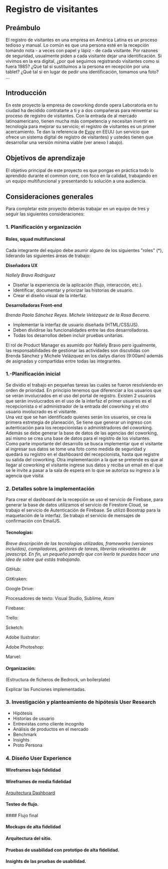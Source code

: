 # Registro de visitantes

## Preámbulo

El registro de visitantes en una empresa en América Latina es un proceso tedioso y manual. Lo común es que una persona esté en la recepción tomando nota - a veces con papel y lápiz - de cada visitante. Por razones de seguridad, usualmente piden a cada visitante dejar una identificación. Si vivimos en la era digital, ¿por qué seguimos registrando visitantes como si fuera 1985? ¿Qué tal si sustituimos a la persona en recepción por una tablet? ¿Qué tal si en lugar de pedir una identificación, tomamos una foto? ...

## Introducción

En este proyecto la empresa de coworking donde opera Laboratoria en tu ciudad ha decidido contratarte a ti y a dos compañeras para reinventar su proceso de registro de visitantes. Con la entrada de al mercado latinoamericano, tienen mucha más competencia y necesitan invertir en tecnología para mejorar su servicio; el registro de visitantes es un primer acercamiento. Te dan la referencia de [Evoy](https://envoy.com/) en EEUU (un servicio que ofrece un sistema digital de registro de visitantes) y ustedes tienen que desarrollar una versión mínima viable (ver anexo I abajo).

## Objetivos de aprendizaje

El objetivo principal de este proyecto es que pongas en práctica todo lo
aprendido durante el common core, con foco en la calidad, trabajando en un
equipo multifuncional y presentando tu solución a una audiencia.

## Consideraciones generales

Para completar este proyecto deberás trabajar en un equipo de tres y seguir las
siguientes consideraciones:

### 1. Planificación y organización

#### Roles, squad multifuncional

Cada integrante del equipo debe asumir alguno de los siguientes "roles" (\*),
liderando las siguientes áreas de trabajo:


**Diseñadora UX**

*Nallely Bravo Rodríguez*

   * Diseñar la experiencia de la aplicación (flujo, interacción, etc.).
   * Identificar, documentar y priorizar las historias de usuario.
   * Crear el diseño visual de la interfaz.

**Desarrolladoras Front-end**

*Brenda Paola Sánchez Reyes.*
*Michele Velázquez de la Rosa Becerra.*

   * Implementar la interfaz de usuario diseñada (HTML/CSS/JS).
   * Deben dividirse las funcionalidades entre las dos desarrolladoras.
   * Todas los desarrollos deben incluir pruebas unitarias.

El rol de Product Manager es asumido por Nallely Bravo pero igualmente, las responsabilidades de gestionar las actividades son discutidas con Brenda Sánchez y Michele Velázquez en los dailys diarios (9:00am) además de asignadas y compartidas entre todas las integrantes.

### 1.-Planificación inicial

Se dividio el trabajo en pequeñas tareas las cuales se fueron resolviendo en orden de prioridad.
En principio tenemos que diferenciar a los usuarios que se verán involucrados en el uso del portal de registro.
Existen 2 usuarios que serán involucrados en el uso de la interfaz el primer usuarios es el recepcionista o el administrador de la entrada del coworking y el otro usuario involucrado es el visitante.  
Una vez que se han identificado quienes serán los usuarios, se crea la primera estretegìa de planeación, Se tiene que generar un ingreso con autenticación para los recepcionistas o administradores del coworking.
Además se debe generar la base de datos de las agencias del coworking, así mismo se crea una base de datos para el registro de los visitantes. 
Como parte importante del desarrollo se busca implementar que el visitante al ingresar sus datos se tome una foto como medida de seguridad y quedará su registro en el dashboasrd del recepcionista, hasta que registre su salida del coworking.
Otra implementación a la que se pretende es que al llegar al coworking el visitante ingrese sus datos y reciba un email en el que se le invite a pasar a la sala de espera en lo que se autoriza su ingreso a la agencia que visita.
 
### 2. Detalles sobre la implementación
Para crear el dashboard de la recepción se uso el servicio de Firebase, para generar la base de datos utilizamos el servicio de Firestore Cloud, se trabajo el servicio de Autenticación de Firebase. Se utilizó Boostrap para la maquetación de la interfaz. Se trabajo el servicio de mensajes de confirmación con EmailJS.

#### Tecnologías:

*Breve descripción de las tecnologías utilizadas, frameworks (versiones incluidas), compiladores, gestores de tareas, librerías relevantes de javascript. En fin, un pequeño parrafo que con leerlo te puedas hacer una idea de sobre qué estás trabajando.*

GitHub:

GitKraken:

Google Drive:

Procesadores de texto: Visual Studio, Sublime, Atom

Firebase:

Trello:

Scketch:

Adobe Ilustrator:

Adobe Photoshop:

Marvel:


#### Organización:
(Estructura de ficheros de Bedrock, un boilerplate)

Explicar las Funciones implementadas.

### 3. Investigación y planteamiento de hipótesis User Research

* Hipótesis
* Historias de usuario
* Entrevistas como cliente incognito
* Análisis de productos en el mercado
* Benchmark
* Insights
* Proto Persona

### 4. Diseño User Experience

#### Wireframes baja fidelidad


#### Wireframes de media fidelidad

[Arquitectura Dashboard](https://raw.githubusercontent.com/SakuraBravo/proyecto-5-coworking-developer/master/src/img/arqDashMedia.jpg)

#### Testeo de flujo.

#### Flujo final

#### Mockups de alta fidelidad
#### Arquitectura del sitio.
#### Pruebas de usabilidad con prototipo de alta fidelidad.
#### Insights de las pruebas de usabilidad.
